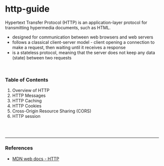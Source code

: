 # http-guide

Hypertext Transfer Protocol (HTTP) is an application-layer protocol for transmitting hypermedia documents, such as HTML. 

- designed for communication between web browsers and web servers
- follows a classical client-server model - client opening a connection to make a request, then waiting until it receives a response
- is a stateless protocol, meaning that the server does not keep any data (state) between two requests

<br>

### Table of Contents

1. Overview of HTTP
2. HTTP Messages
3. HTTP Caching
4. HTTP Cookies
5. Cross-Origin Resource Sharing (CORS)
6. HTTP session

<br><br>

---
### References

* [MDN web docs - HTTP](https://developer.mozilla.org/en-US/docs/Web/HTTP)